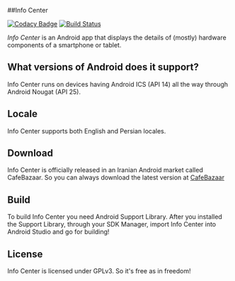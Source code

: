 ##Info Center

[![Codacy Badge](https://api.codacy.com/project/badge/Grade/59b83a8b9a4640e8a035fa10d91d8fde)](https://www.codacy.com/app/MasoodFallahpoor/InfoCenter?utm_source=github.com&utm_medium=referral&utm_content=MasoodFallahpoor/InfoCenter&utm_campaign=badger) [![Build Status](https://travis-ci.org/MasoodFallahpoor/InfoCenter.svg?branch=master)](https://travis-ci.org/MasoodFallahpoor/InfoCenter)

*Info Center* is an Android app that displays the details of (mostly) hardware components of a smartphone or tablet.

## What versions of Android does it support?
Info Center runs on devices having Android ICS (API 14) all the way through Android Nougat (API 25).

## Locale
Info Center supports both English and Persian locales.

## Download
Info Center is officially released in an Iranian Android market called CafeBazaar. So you can always download the latest
version at [CafeBazaar](http://cafebazaar.ir/app/com.fallahpoor.infocenter)

## Build
To build Info Center you need Android Support Library. After you installed the Support Library, through your SDK Manager,
import Info Center into Android Studio and go for building!

## License
Info Center is licensed under GPLv3. So it's free as in freedom!